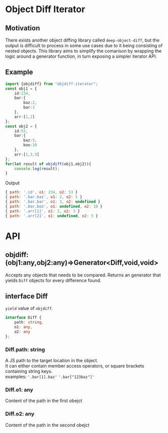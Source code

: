 # Object Diff Iterator
## Motivation
There exists another object diffing library called `deep-object-diff`, but the output is difficult to process in some use cases due to it being consisting of nested objects. This library aims to simplify the comarison by wrapping the logic around a generator function, in turn exposing a simpler iterator API.

## Example
```ts
import {objdiff} from "objdiff-iterator";
const obj1 = {
    id:234,
    bar:{
        baz:2,
        bar:3
    },
    arr:[1,2]
};
const obj2 = {
    id:53,
    bar:{
        baz:5,
        boo:10
    },
    arr:[1,3,5]
};
for(let result of objdiff(obj1,obj2)){
    console.log(result);
}
```
Output
```js
{ path: '.id', o1: 234, o2: 53 }
{ path: '.bar.baz', o1: 2, o2: 5 }
{ path: '.bar.bar', o1: 3, o2: undefined }
{ path: '.bar.boo', o1: undefined, o2: 10 }
{ path: '.arr[1]', o1: 2, o2: 3 }
{ path: '.arr[2]', o1: undefined, o2: 5 }
```

# API
## objdiff: (obj1:any,obj2:any)=>Generator\<Diff,void,void\>
Accepts any objects that needs to be compared. Returns an generator that yields `Diff` objects for every difference found.

## interface Diff
`yield` value of `objdiff`.
```ts
interface Diff {
    path: string,
    o1: any,
    o2: any
};
```
### Diff.path: string
A JS path to the target location in the object.  
It can either contain member access operators, or square brackets containing string keys.  
examples:
`'.bar[1].baz'`
`'.bar["123baz"]'`

### Diff.o1: any
Content of the path in the first obejct

### Diff.o2: any
Content of the path in the second obejct




